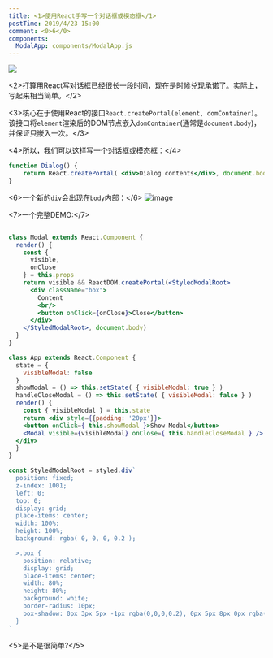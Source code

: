 ```yaml
---
title: <1>使用React手写一个对话框或模态框</1>
postTime: 2019/4/23 15:00
comment: <0>6</0>
components:
  ModalApp: components/ModalApp.js
---
```


![](https://user-images.githubusercontent.com/23733477/56563695-f17a9b00-65de-11e9-969f-f98977e7e9a1.png)

<2>打算用React写对话框已经很长一段时间，现在是时候兑现承诺了。实际上，写起来相当简单。</2>

<3>核心在于使用React的接口`React.createPortal(element, domContainer)`。该接口将`element`渲染后的DOM节点嵌入`domContainer`(通常是`document.body`)，并保证只嵌入一次。</3>

<4>所以，我们可以这样写一个对话框或模态框：</4>
```jsx
function Dialog() {
    return React.createPortal( <div>Dialog contents</div>, document.body )
}
```

<6>一个新的`div`会出现在`body`内部：</6>
![image](https://user-images.githubusercontent.com/23733477/56560376-d86dec00-65d6-11e9-95f5-bcfb31fcf16f.png)


<7>一个完整DEMO:</7>

<ModalApp />

```jsx

class Modal extends React.Component {
  render() {
    const {
      visible,
      onClose
    } = this.props
    return visible && ReactDOM.createPortal(<StyledModalRoot>
      <div className="box">
        Content
        <br/>
        <button onClick={onClose}>Close</button>
      </div>
    </StyledModalRoot>, document.body)
  }
}

class App extends React.Component {
  state = {
    visibleModal: false
  }
  showModal = () => this.setState( { visibleModal: true } )
  handleCloseModal = () => this.setState( { visibleModal: false } )
  render() {
    const { visibleModal } = this.state
    return <div style={{padding: '20px'}}>
    <button onClick={ this.showModal }>Show Modal</button>
    <Modal visible={visibleModal} onClose={ this.handleCloseModal } />
  </div>
  }
}

const StyledModalRoot = styled.div`
  position: fixed;
  z-index: 1001;
  left: 0;
  top: 0;
  display: grid;
  place-items: center;
  width: 100%;
  height: 100%;
  background: rgba( 0, 0, 0, 0.2 );

  >.box {
    position: relative;
    display: grid;
    place-items: center;
    width: 80%;
    height: 80%;
    background: white;
    border-radius: 10px;
    box-shadow: 0px 3px 5px -1px rgba(0,0,0,0.2), 0px 5px 8px 0px rgba(0,0,0,0.14), 0px 1px 14px 0px rgba(0,0,0,0.12);
  }
`
```



<5>是不是很简单?</5>
